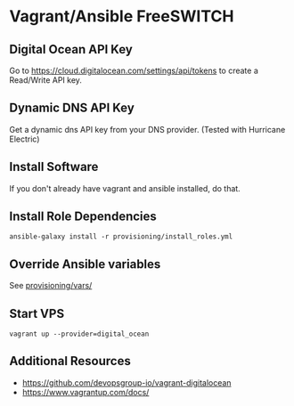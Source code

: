 # Vagrant/Ansible FreeSWITCH


## Digital Ocean API Key

Go to https://cloud.digitalocean.com/settings/api/tokens to create a Read/Write API key.


## Dynamic DNS API Key

Get a dynamic dns API key from your DNS provider. (Tested with Hurricane Electric)


## Install Software

If you don't already have vagrant and ansible installed, do that.


## Install Role Dependencies

`ansible-galaxy install -r provisioning/install_roles.yml`


## Override Ansible variables

See [provisioning/vars/](provisioning/vars/)


## Start VPS

`vagrant up --provider=digital_ocean`


## Additional Resources
* https://github.com/devopsgroup-io/vagrant-digitalocean
* https://www.vagrantup.com/docs/


